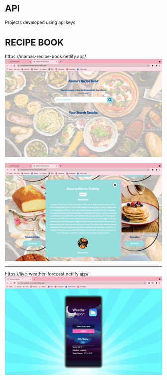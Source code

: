 # API

Projects developed using api keys
<h1><b> RECIPE BOOK </b></h1>
https://mamas-recipe-book.netlify.app/

<img src="https://github.com/suprajaarthi/API/blob/main/Recipe%20api/SS1.jpeg">
<br><br>
<img src="https://github.com/suprajaarthi/API/blob/main/Recipe%20api/ss3.jpeg">

<hr>
https://live-weather-forecast.netlify.app/

<img src="https://github.com/suprajaarthi/API/blob/main/weather-api/ss1.jpeg">



